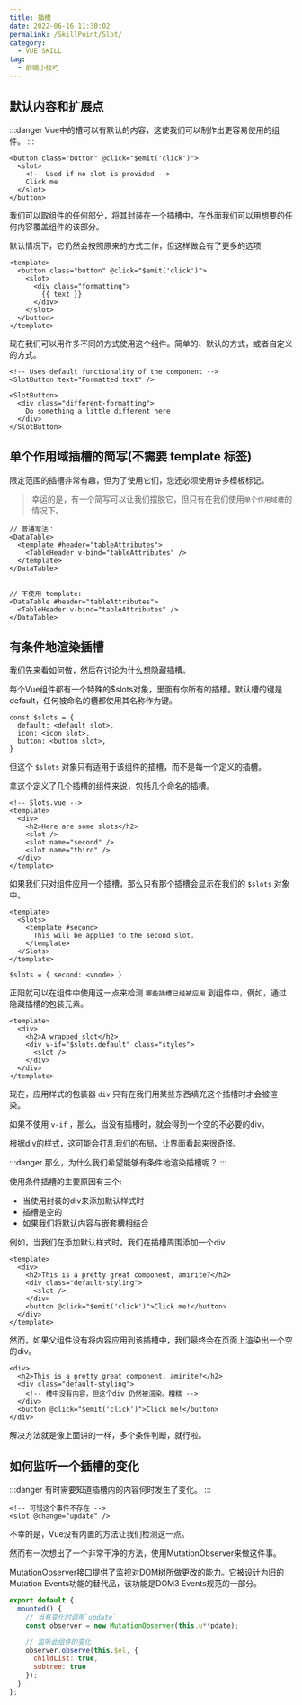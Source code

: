 ```yaml
---
title: 插槽
date: 2022-06-16 11:30:02
permalink: /SkillPoint/Slot/
category:
  - VUE SKILL
tag:
  - 前端小技巧
---
```


## 默认内容和扩展点

:::danger
Vue中的槽可以有默认的内容，这使我们可以制作出更容易使用的组件。
:::

```vue
<button class="button" @click="$emit('click')">
  <slot>
    <!-- Used if no slot is provided -->
    Click me
  </slot>
</button>
```

我们可以取组件的任何部分，将其封装在一个插槽中，在外面我们可以用想要的任何内容覆盖组件的该部分。

默认情况下，它仍然会按照原来的方式工作，但这样做会有了更多的选项

```vue
<template>
  <button class="button" @click="$emit('click')">
    <slot>
      <div class="formatting">
        {{ text }}
      </div>
    </slot>
  </button>
</template>
```

现在我们可以用许多不同的方式使用这个组件。简单的、默认的方式，或者自定义的方式。

```vue
<!-- Uses default functionality of the component -->
<SlotButton text="Formatted text" />

<SlotButton>
  <div class="different-formatting">
    Do something a little different here
  </div>
</SlotButton>
```

## 单个作用域插槽的简写(不需要 template 标签)

限定范围的插槽非常有趣，但为了使用它们，您还必须使用许多模板标记。

> 幸运的是，有一个简写可以让我们摆脱它，但只有在我们使用`单个作用域槽`的情况下。

```vue
// 普通写法：
<DataTable>
  <template #header="tableAttributes">
    <TableHeader v-bind="tableAttributes" />
  </template>
</DataTable>


// 不使用 template:
<DataTable #header="tableAttributes">
  <TableHeader v-bind="tableAttributes" />
</DataTable>
```


## 有条件地渲染插槽

我们先来看如何做，然后在讨论为什么想隐藏插槽。

每个Vue组件都有一个特殊的$slots对象，里面有你所有的插槽。默认槽的键是default，任何被命名的槽都使用其名称作为键。

```vue
const $slots = {
  default: <default slot>,
  icon: <icon slot>,
  button: <button slot>,
}
```

但这个 `$slots` 对象只有适用于该组件的插槽，而不是每一个定义的插槽。

拿这个定义了几个插槽的组件来说，包括几个命名的插槽。

```vue
<!-- Slots.vue -->
<template>
  <div>
    <h2>Here are some slots</h2>
    <slot />
    <slot name="second" />
    <slot name="third" />
  </div>
</template>
```

如果我们只对组件应用一个插槽，那么只有那个插槽会显示在我们的 `$slots` 对象中。

```vue
<template>
  <Slots>
    <template #second>
      This will be applied to the second slot.
    </template>
  </Slots>
</template>

$slots = { second: <vnode> }
```

正阳就可以在组件中使用这一点来检测 `哪些插槽已经被应用` 到组件中，例如，通过隐藏插槽的包装元素。

```vue
<template>
  <div>
    <h2>A wrapped slot</h2>
    <div v-if="$slots.default" class="styles">
      <slot />
    </div>
  </div>
</template>
```

现在，应用样式的包装器 `div` 只有在我们用某些东西填充这个插槽时才会被渲染。

如果不使用 `v-if` ，那么，当没有插槽时，就会得到一个空的不必要的div。

根据div的样式，这可能会打乱我们的布局，让界面看起来很奇怪。

:::danger
那么，为什么我们希望能够有条件地渲染插槽呢？
:::

使用条件插槽的主要原因有三个:

- 当使用封装的div来添加默认样式时
- 插槽是空的
- 如果我们将默认内容与嵌套槽相结合

例如，当我们在添加默认样式时，我们在插槽周围添加一个div

```vue
<template>
  <div>
    <h2>This is a pretty great component, amirite?</h2>
    <div class="default-styling">
      <slot />
    </div>
    <button @click="$emit('click')">Click me!</button>
  </div>
</template>
```

然而，如果父组件没有将内容应用到该插槽中，我们最终会在页面上渲染出一个空的div。

```vue
<div>
  <h2>This is a pretty great component, amirite?</h2>
  <div class="default-styling">
    <!-- 槽中没有内容，但这个div 仍然被渲染。糟糕 -->
  </div>
  <button @click="$emit('click')">Click me!</button>
</div>
```

解决方法就是像上面讲的一样，多个条件判断，就行啦。

## 如何监听一个插槽的变化

:::danger
有时需要知道插槽内的内容何时发生了变化。
:::

```vue
<!-- 可惜这个事件不存在 -->
<slot @change="update" />
```

不幸的是，Vue没有内置的方法让我们检测这一点。

然而有一次想出了一个非常干净的方法，使用MutationObserver来做这件事。

MutationObserver接口提供了监视对DOM树所做更改的能力。它被设计为旧的Mutation Events功能的替代品，该功能是DOM3 Events规范的一部分。

```js
export default {
  mounted() {
    // 当有变化时调用`update`
    const observer = new MutationObserver(this.u**pdate);

    // 监听此组件的变化
    observer.observe(this.$el, {
      childList: true,
      subtree: true
    });
  }
};
```
